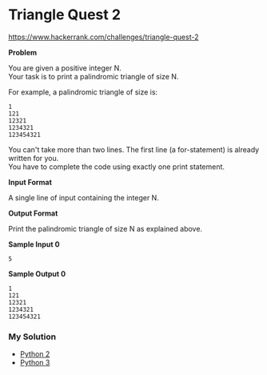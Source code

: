 # Triangle Quest 2

https://www.hackerrank.com/challenges/triangle-quest-2

**Problem**

You are given a positive integer N.  
Your task is to print a palindromic triangle of size N.  

For example, a palindromic triangle of size  is:  

```
1
121
12321
1234321
123454321
```

You can't take more than two lines. The first line (a for-statement) is already written for you.  
You have to complete the code using exactly one print statement.

**Input Format**  

A single line of input containing the integer N.

**Output Format**  

Print the palindromic triangle of size N as explained above.

**Sample Input 0**

```
5
```

**Sample Output 0**

```
1
121
12321
1234321
123454321
```

### My Solution

- [Python 2](python2.py)
- [Python 3](python3.py)